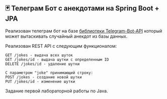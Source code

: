 ## :black_joker: Телеграм Бот с анекдотами на Spring Boot + JPA

Реализован телеграм бот на базе [библиотеки Telegram-Bot-API](https://github.com/pengrad/java-telegram-bot-api/tree/master) который может вытаскивать случайный анекдот из базы данных.

Реализован REST API с следующим функционалом:

```
GET /jokes - выдача всех шуток
GET /jokes/id - выдача шутки с определенным ID
DELETE /jokes/id - удаление шутки

С параметром "joke" принимающий строку:
POST /jokes - создание новой шутки
PUT /jokes/id - изменение шутки
```

Задание первой лабораторной работы по Java.
